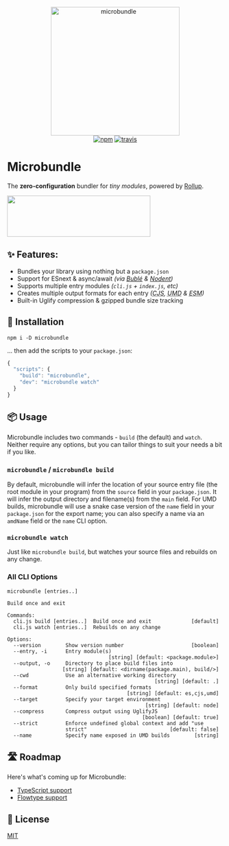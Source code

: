 <p align="center">
  <img src="https://cdn.rawgit.com/developit/de05e4e17963ce2a714c61ccc4fd3d97/raw/b1576a651361c8433b28965b33067e8090eaac2c/microbundle.svg" width="300" height="300" alt="microbundle">
  <br>
  <a href="https://www.npmjs.org/package/microbundle"><img src="https://img.shields.io/npm/v/microbundle.svg?style=flat" alt="npm"></a> <a href="https://travis-ci.org/developit/microbundle"><img src="https://travis-ci.org/developit/microbundle.svg?branch=master" alt="travis"></a>
</p>

# Microbundle

The **zero-configuration** bundler for _tiny modules_, powered by [Rollup].

<img src="https://i.imgur.com/qOdddQJ.gif" width="334" height="96">

## ✨ Features:

- Bundles your library using nothing but a `package.json`
- Support for ESnext & async/await _(via [Bublé] & [Nodent])_
- Supports multiple entry modules _(`cli.js` + `index.js`, etc)_
- Creates multiple output formats for each entry _(<abbr title="CommonJS (node)">CJS</abbr>, <abbr title="Universal Module Definition">UMD</abbr> & <abbr title="ECMAScript Modules">ESM</abbr>)_
- Built-in Uglify compression & gzipped bundle size tracking

## 🔧 Installation

`npm i -D microbundle`

... then add the scripts to your `package.json`:

```js
{
  "scripts": {
    "build": "microbundle",
    "dev": "microbundle watch"
  }
}
```


## 📦 Usage

Microbundle includes two commands - `build` (the default) and `watch`. Neither require any options, but you can tailor things to suit your needs a bit if you like.

### `microbundle` / `microbundle build`

By default, microbundle will infer the location of your source entry file
(the root module in your program) from the `source` field in your `package.json`. It will infer the output directory and filename(s) from the `main` field. For UMD builds, microbundle will use a snake case version of the `name` field in your `package.json` for the export name; you can also specify a name via an `amdName` field or the `name` CLI option.

### `microbundle watch`

Just like `microbundle build`, but watches your source files and rebuilds on any change.

### All CLI Options

```
microbundle [entries..]

Build once and exit

Commands:
  cli.js build [entries..]  Build once and exit             [default]
  cli.js watch [entries..]  Rebuilds on any change

Options:
  --version        Show version number                      [boolean]
  --entry, -i      Entry module(s)
                                 [string] [default: <package.module>]
  --output, -o     Directory to place build files into
                  [string] [default: <dirname(package.main), build/>]
  --cwd            Use an alternative working directory
                                                [string] [default: .]
  --format         Only build specified formats
                                       [string] [default: es,cjs,umd]
  --target         Specify your target environment
                                             [string] [default: node]
  --compress       Compress output using UglifyJS
                                            [boolean] [default: true]
  --strict         Enforce undefined global context and add "use
                   strict"                           [default: false]
  --name           Specify name exposed in UMD builds        [string]
```


## 🛣 Roadmap

Here's what's coming up for Microbundle:

- [TypeScript support](https://github.com/developit/microbundle/issues/5)
- [Flowtype support](https://github.com/developit/microbundle/issues/5#issuecomment-351075881)


## 🥂 License

[MIT](https://oss.ninja/mit/developit/)


[Rollup]: https://github.com/rollup/rollup
[Bublé]: https://github.com/Rich-Harris/buble
[Nodent]: https://github.com/MatAtBread/nodent-compiler
